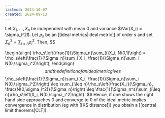 ```yaml
---
lastmod: 2024-10-07
created: 2024-09-13
---
```


Let $X_1,\dots,X_n$ be independent with mean 0 and variance $\Var(X_i) = \sigma_i^2$. Let $\rho_s$ be an [[ideal metrics|ideal metric]] of order $s$ and set $\Sigma_n^2 = \sum_{i\leq n} \sigma_i^2$.  Then, 
$$
 
\begin{align}
\rho_s\left(\frac{1}{\Sigma_n}\sum_{i}X_i, N(0,1)\right)  = \rho_s\left(\frac{1}{\Sigma_n}\sum_i X_i, \frac{1}{\Sigma_n}\sum_i N(0,\sigma_i^2)\right),
\end{align}
$$
and the definition of an ideal metric gives 
$$
\rho_s\left(\frac{1}{\Sigma_n}\sum_i X_i, \frac{1}{\Sigma_n}\sum_i N(0,\sigma_i^2)\right) \leq \sum_{i\leq n}\rho_s\left(\frac{X_i}{\Sigma_n}, \frac{N(0,\sigma_i^2)}{\Sigma_n}\right) \leq \frac{1}{\Sigma_n^s}\sum_{i\leq n}\rho_s\left(X_i, N(0,\sigma_i^2)\right).
$$
Hence, if one shows the right hand side approaches 0 and converge to 0 of the ideal metric implies convergence in distribution (eg with [[KS distance]]) you obtain a [[central limit theorems|CLT]]. 